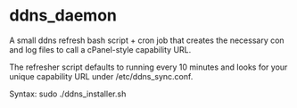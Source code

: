 # ddns_daemon
A small ddns refresh bash script + cron job that creates the necessary
con and log files to call a cPanel-style capability URL.

The refresher script defaults to running every 10 minutes and looks
for your unique capability URL under /etc/ddns_sync.conf.

Syntax:
    sudo ./ddns_installer.sh


